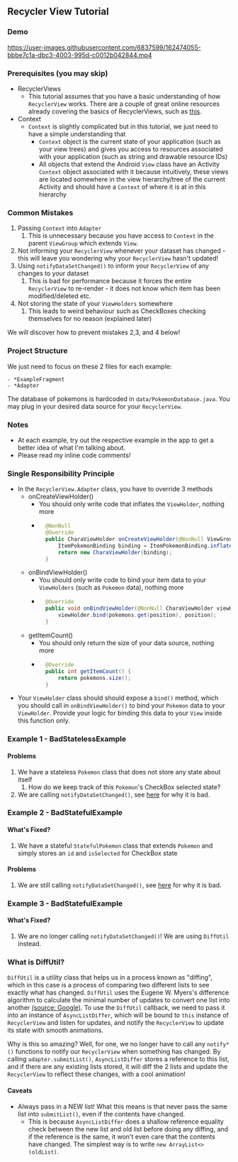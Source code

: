 ## Recycler View Tutorial

### Demo

https://user-images.githubusercontent.com/6837599/162474055-bbbe7c1a-dbc3-4003-995d-c0012b042844.mp4

### Prerequisites (you may skip)
- RecyclerViews
  - This tutorial assumes that you have a basic understanding of how `RecyclerView` works. There are a couple of great online resources already covering the basics of RecyclerViews, such as [this](https://medium.com/androiddevelopers/getting-to-know-recyclerview-ea14f8514e6).
- Context
  - `Context` is slightly complicated but in this tutorial, we just need to have a simple understanding that
    - `Context` object is the current state of your application
    (such as your view trees) and gives you access to resources associated with your application (such as string and drawable resource IDs)
    - All objects that extend the Android `View` class have an Activity `Context` object associated with it because intuitively, these views are located
    somewhere in the view hierarchy/tree of the current Activity and should have a `Context` of where it is at in this hierarchy

### Common Mistakes

1. Passing `Context` into `Adapter`
   1. This is unnecessary because you have access to `Context` in the parent `ViewGroup` which extends `View`.
2. Not informing your `RecyclerView` whenever your dataset has changed - this will leave you wondering why your `RecyclerView` hasn't updated!
3. Using `notifyDataSetChanged()` to inform your `RecyclerView` of any changes to your dataset
   1. This is bad for performance because it forces the entire `RecyclerView` to re-render - it does not know which item has been modified/deleted etc.
4. Not storing the state of your `ViewHolders` somewhere
   1. This leads to weird behaviour such as CheckBoxes checking themselves for no reason (explained later)

We will discover how to prevent mistakes 2,3, and 4 below!

### Project Structure

We just need to focus on these 2 files for each example:
```
- *ExampleFragment
- *Adapter
```

The database of pokemons is hardcoded in `data/PokemonDatabase.java`. You may plug in your desired
data source for your `RecyclerView`.

### Notes

- At each example, try out the respective example in the app to get a better idea of what I'm talking about.
- Please read my inline code comments!

### Single Responsibility Principle

- In the `RecyclerView.Adapter` class, you have to override 3 methods
  - onCreateViewHolder()
    - You should only write code that inflates the `ViewHolder`, nothing more
    - ```java
        @NonNull
        @Override
        public CharaViewHolder onCreateViewHolder(@NonNull ViewGroup parent, int viewType) {
            ItemPokemonBinding binding = ItemPokemonBinding.inflate(LayoutInflater.from(parent.getContext()), parent, false);
            return new CharaViewHolder(binding);
        }
      ```
  - onBindViewHolder()
      - You should only write code to bind your item data to your `ViewHolders` (such as `Pokemon` data), nothing more
      - ```java
          @Override
          public void onBindViewHolder(@NonNull CharaViewHolder viewHolder, int position) {
              viewHolder.bind(pokemons.get(position), position);
          }
        ```
  - getItemCount()
      - You should only return the size of your data source, nothing more
      - ```java
          @Override
          public int getItemCount() {
              return pokemons.size();
          }
        ```
- Your `ViewHolder` class should should expose a `bind()` method, which you should call in `onBindViewHolder()`
to bind your `Pokemon` data to your `ViewHolder`. Provide your logic for binding this data to your `View` inside this
function only.

### Example 1 - BadStatelessExample

#### Problems

1. We have a stateless `Pokemon` class that does not store any state about itself
   1. How do we keep track of this `Pokemon`'s CheckBox selected state?
2. We are calling `notifyDataSetChanged()`, see [here](#common-mistakes) for why it is bad.

### Example 2 - BadStatefulExample

#### What's Fixed?

1. We have a stateful `StatefulPokemon` class that extends `Pokemon` and simply stores an `id` and `isSelected` for CheckBox state

#### Problems

1. We are still calling `notifyDataSetChanged()`, see [here](#common-mistakes) for why it is bad.

### Example 3 - BadStatefulExample

#### What's Fixed?

1. We are no longer calling `notifyDataSetChanged()`! We are using `DiffUtil` instead.

### What is DiffUtil?

`DiffUtil` is a utility class that helps us in a process known as "diffing", which in this case is a process of comparing
two different lists to see exactly what has changed. `DiffUtil` uses the Eugene W. Myers's difference algorithm
to calculate the minimal number of updates to convert one list into another [(source: Google)](https://developer.android.com/reference/kotlin/androidx/recyclerview/widget/DiffUtil).
To use the `DiffUtil` callback, we need to pass it into an instance of `AsyncListDiffer`, which will be bound to
`this` instance of `RecyclerView` and listen for updates, and notify the `RecyclerView` to update its state with smooth animations.

Why is this so amazing? Well, for one, we no longer have to call any `notify*()` functions to notify our
`RecyclerView` when something has changed. By calling `adapter.submitList()`, `AsyncListDiffer` stores a reference
to this list, and if there are any existing lists stored, it will diff the 2 lists and update the `RecyclerView`
to reflect these changes, with a cool animation!

#### Caveats
- Always pass in a NEW list! What this means is that never pass the same list into `submitList()`, even if the contents have changed.
  - This is because `AsyncListDiffer` does a shallow reference equality check between the new list and old list before doing any diffing,
  and if the reference is the same, it won't even care that the contents have changed. The simplest way is to write `new ArrayList<>(oldList)`.
